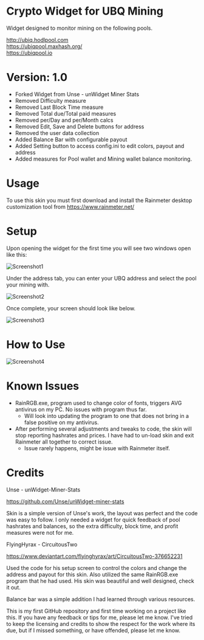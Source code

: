 # Crypto Widget for UBQ Mining
Widget designed to monitor mining on the following pools.

http://ubiq.hodlpool.com                
https://ubiqpool.maxhash.org/              
https://ubiqpool.io

# Version: 1.0
- Forked Widget from Unse - unWidget Miner Stats
- Removed Difficulty measure
- Removed Last Block Time measure
- Removed Total due/Total paid measures
- Removed per/Day and per/Month calcs
- Removed Edit, Save and Delete buttons for address
- Removed the user data collection
- Added Balance Bar with configurable payout
- Added Setting button to access config.ini to edit colors, payout and address
- Added measures for Pool wallet and Mining wallet balance monitoring.

# Usage
To use this skin you must first download and install the Rainmeter desktop customization tool from https://www.rainmeter.net/

# Setup
Upon opening the widget for the first time you will see two windows open like this:

![Screenshot1](https://raw.githubusercontent.com/RichyP85/Crypto-Widget-UBQ1.0/master/Screens/Screen1.png)

Under the address tab, you can enter your UBQ address and select the pool your mining with.

![Screenshot2](https://raw.githubusercontent.com/RichyP85/Crypto-Widget-UBQ1.0/master/Screens/Screen2.png)

Once complete, your screen should look like below.
 
![Screenshot3](https://raw.githubusercontent.com/RichyP85/Crypto-Widget-UBQ1.0/master/Screens/Screen3.png)

# How to Use

![Screenshot4](https://raw.githubusercontent.com/RichyP85/Crypto-Widget-UBQ1.0/master/Screens/Screen4.png)

# Known Issues
- RainRGB.exe, program used to change color of fonts, triggers AVG antivirus on my PC. No issues with program thus far.
	- Will look into updating the program to one that does not bring in a false positive on my antivirus.
- After performing several adjustments and tweaks to code, the skin will stop reporting hashrates and prices. I have had to un-load skin and exit Rainmeter all together to correct issue.
	- Issue rarely happens, might be issue with Rainmeter itself.
	
# Credits
Unse - unWidget-Miner-Stats

https://github.com/Unse/unWidget-miner-stats

Skin is a simple version of Unse's work, the layout was perfect and the code was easy to follow. I only needed a widget
for quick feedback of pool hashrates and balances, so the extra difficulty, block time, and profit measures were not for me.

FlyingHyrax - CircuitousTwo

https://www.deviantart.com/flyinghyrax/art/CircuitousTwo-376652231

Used the code for his setup screen to control the colors and change the address and payout for this skin.
Also utilized the same RainRGB.exe program that he had used.
His skin was beautiful and well designed, check it out.

Balance bar was a simple addition I had learned through various resources. 

This is my first GitHub repository and first time working on a project like this. If you have any feedback or tips for me, please let me know.
I've tried to keep the licensing and credits to show the respect for the work where its due, but if I missed something, or have offended, please let me know.



 
